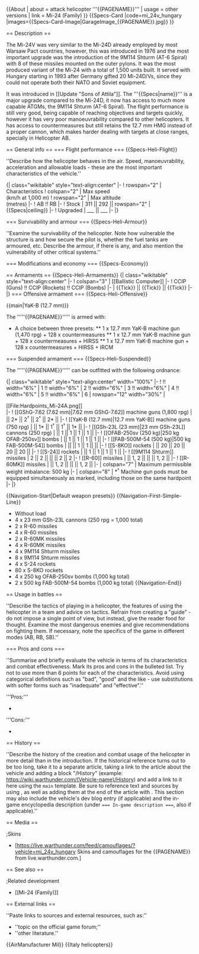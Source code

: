 {{About
| about = attack helicopter '''{{PAGENAME}}'''
| usage = other versions
| link = Mi-24 (Family)
}}
{{Specs-Card
|code=mi_24v_hungary
|images={{Specs-Card-Image|GarageImage_{{PAGENAME}}.jpg}}
}}

== Description ==
<!-- ''In the description, the first part should be about the history of and the creation and combat usage of the helicopter, as well as its key features. In the second part, tell the reader about the helicopter in the game. Insert a screenshot of the vehicle, so that if the novice player does not remember the vehicle by name, he will immediately understand what kind of vehicle the article is talking about.'' -->
The Mi-24V was very similar to the Mi-24D already employed by most Warsaw Pact countries, however, this was introduced in 1976 and the most important upgrade was the introduction of the 9M114 Shturm (AT-6 Spiral) with 8 of these missiles mounted on the outer pylons. It was the most produced variant of the Mi-24 with a total of 1,500 units built. It served with Hungary starting in 1993 after Germany gifted 20 Mi-24D/Vs, since they could not operate both their NATO and Soviet equipment.

It was introduced in [[Update "Sons of Attila"]]. The '''{{Specs|name}}''' is a major upgrade compared to the Mi-24D, it now has access to much more capable ATGMs, the 9M114 Shturm (AT-6 Spiral). The flight performance is still very good, being capable of reaching objectives and targets quickly, however it has very poor manoeuvrability compared to other helicopters. It has access to countermeasures but still retains the 12.7 mm HMG instead of a proper cannon, which makes harder dealing with targets at close ranges, specially in Helicopter AB.

== General info ==
=== Flight performance ===
{{Specs-Heli-Flight}}
<!-- ''Describe how the helicopter behaves in the air. Speed, manoeuvrability, acceleration and allowable loads - these are the most important characteristics of the vehicle.'' -->
''Describe how the helicopter behaves in the air. Speed, manoeuvrability, acceleration and allowable loads - these are the most important characteristics of the vehicle.''

{| class="wikitable" style="text-align:center"
|-
! rowspan="2" | Characteristics
! colspan="2" | Max speed<br>(km/h at 1,000 m)
! rowspan="2" | Max altitude<br>(metres)
|-
! AB !! RB
|-
! Stock
| 311 || 292 || rowspan="2" | {{Specs|ceiling}}
|-
! Upgraded
| ___ || ___
|-
|}

=== Survivability and armour ===
{{Specs-Heli-Armour}}
<!-- ''Examine the survivability of the helicopter. Note how vulnerable the structure is and how secure the pilot is, whether the fuel tanks are armoured, etc. Describe the armour, if there is any, and also mention the vulnerability of other critical systems.'' -->
''Examine the survivability of the helicopter. Note how vulnerable the structure is and how secure the pilot is, whether the fuel tanks are armoured, etc. Describe the armour, if there is any, and also mention the vulnerability of other critical systems.''

=== Modifications and economy ===
{{Specs-Economy}}

== Armaments ==
{{Specs-Heli-Armaments}}
{| class="wikitable" style="text-align:center"
|-
! colspan="3" | [[Ballistic Computer]]
|-
! CCIP (Guns) !! CCIP (Rockets) !! CCIP (Bombs)
|-
| {{Tick}} || {{Tick}} || {{Tick}}
|-
|}
=== Offensive armament ===
{{Specs-Heli-Offensive}}
<!-- ''Describe the offensive armament of the helicopter, if any. Describe how effective the cannons and machine guns are in battle, also what ammunition belts or drums are better to use. If there is no offensive weaponry, delete this subsection.'' -->
{{main|YaK-B (12.7 mm)}}

The '''''{{PAGENAME}}''''' is armed with:

* A choice between three presets:
** 1 x 12.7 mm YaK-B machine gun (1,470 rpg) + 128 x countermeasures
** 1 x 12.7 mm YaK-B machine gun + 128 x countermeasures + HIRSS
** 1 x 12.7 mm YaK-B machine gun + 128 x countermeasures + HIRSS + IRCM

=== Suspended armament ===
{{Specs-Heli-Suspended}}
<!-- ''Describe the helicopter's suspended armament: additional cannons under the winglets, any bombs, and rockets. Since any helicopter is essentially only a platform for suspended weaponry, this section is significant and deserves your special attention. If there is no suspended weaponry remove this subsection.'' -->

The '''''{{PAGENAME}}''''' can be outfitted with the following ordnance:

{| class="wikitable" style="text-align:center" width="100%"
|-
! !! width="6%" | 1 !! width="6%" | 2 !! width="6%" | 3 !! width="6%" | 4 !! width="6%" | 5 !! width="6%" | 6
| rowspan="12" width="30%" | <div class="ttx-image">[[File:Hardpoints_Mi-24A.png]]</div>
|-
! [[GShG-7.62 (7.62 mm)|7.62 mm GShG-7.62]] machine guns (1,800 rpg)
| || 2* || 2<sup>†</sup> || 2<sup>†</sup> || 2* ||
|-
! [[YaK-B (12.7 mm)|12.7 mm YaK-B]] machine guns (750 rpg)
| || 1* || 1<sup>†</sup> || 1<sup>†</sup> || 1* ||
|-
! [[GSh-23L (23 mm)|23 mm GSh-23L]] cannons (250 rpg)
| || 1 || 1 || 1 || 1 ||
|-
! [[OFAB-250sv (250 kg)|250 kg OFAB-250sv]] bombs
| || 1 || 1 || 1 || 1 ||
|-
! [[FAB-500M-54 (500 kg)|500 kg FAB-500M-54]] bombs
| || || 1 || 1 || ||
|-
! [[S-8KO]] rockets
| || 20 || 20 || 20 || 20 ||
|-
! [[S-24]] rockets
| || 1 || 1 || 1 || 1 ||
|-
! [[9M114 Shturm]] missiles
| 2 || 2 || || || 2 || 2
|-
! [[R-60]] missiles
| || 1, 2 || || || 1, 2 ||
|-
! [[R-60MK]] missiles
| || 1, 2 || || || 1, 2 ||
|-
| colspan="7" | Maximum permissible weight imbalance: 500 kg
|-
| colspan="8" | *<sup>†</sup> Machine gun pods must be equipped simultaneously as marked, including those on the same hardpoint
|-
|}

{{Navigation-Start|Default weapon presets}}
{{Navigation-First-Simple-Line}}

* Without load
* 4 x 23 mm GSh-23L cannons (250 rpg = 1,000 total)
* 2 x R-60 missiles
* 4 x R-60 missiles
* 2 x R-60MK missiles
* 4 x R-60MK missiles
* 4 x 9M114 Shturm missiles
* 8 x 9M114 Shturm missiles
* 4 x S-24 rockets
* 80 x S-8KO rockets
* 4 x 250 kg OFAB-250sv bombs (1,000 kg total)
* 2 x 500 kg FAB-500M-54 bombs (1,000 kg total)
{{Navigation-End}}

== Usage in battles ==
<!-- ''Describe the tactics of playing in a helicopter, the features of using the helicopter in a team and advice on tactics. Refrain from creating a "guide" - do not impose a single point of view, but instead, give the reader food for thought. Examine the most dangerous enemies and give recommendations on fighting them. If necessary, note the specifics of the game in different modes (AB, RB, SB).'' -->
''Describe the tactics of playing in a helicopter, the features of using the helicopter in a team and advice on tactics. Refrain from creating a "guide" - do not impose a single point of view, but instead, give the reader food for thought. Examine the most dangerous enemies and give recommendations on fighting them. If necessary, note the specifics of the game in different modes (AB, RB, SB).''

=== Pros and cons ===
<!-- ''Summarise and briefly evaluate the vehicle in terms of its characteristics and combat effectiveness. Mark its pros and cons in the bulleted list. Try not to use more than 6 points for each of the characteristics. Avoid using categorical definitions such as "bad", "good" and the like - use substitutions with softer forms such as "inadequate" and "effective".'' -->
''Summarise and briefly evaluate the vehicle in terms of its characteristics and combat effectiveness. Mark its pros and cons in the bulleted list. Try not to use more than 6 points for each of the characteristics. Avoid using categorical definitions such as "bad", "good" and the like - use substitutions with softer forms such as "inadequate" and "effective".''

'''Pros:'''

*

'''Cons:'''

*

== History ==
<!-- ''Describe the history of the creation and combat usage of the helicopter in more detail than in the introduction. If the historical reference turns out to be too long, take it to a separate article, taking a link to the article about the vehicle and adding a block "/History" (example: <nowiki>https://wiki.warthunder.com/(Vehicle-name)/History</nowiki>) and add a link to it here using the <code>main</code> template. Be sure to reference text and sources by using <code><nowiki><ref></ref></nowiki></code>, as well as adding them at the end of the article with <code><nowiki><references /></nowiki></code>. This section may also include the vehicle's dev blog entry (if applicable) and the in-game encyclopedia description (under <code><nowiki>=== In-game description ===</nowiki></code>, also if applicable).'' -->
''Describe the history of the creation and combat usage of the helicopter in more detail than in the introduction. If the historical reference turns out to be too long, take it to a separate article, taking a link to the article about the vehicle and adding a block "/History" (example: <nowiki>https://wiki.warthunder.com/(Vehicle-name)/History</nowiki>) and add a link to it here using the <code>main</code> template. Be sure to reference text and sources by using <code><nowiki><ref></ref></nowiki></code>, as well as adding them at the end of the article with <code><nowiki><references /></nowiki></code>. This section may also include the vehicle's dev blog entry (if applicable) and the in-game encyclopedia description (under <code><nowiki>=== In-game description ===</nowiki></code>, also if applicable).''

== Media ==
<!-- ''Excellent additions to the article would be video guides, screenshots from the game, and photos.'' -->

;Skins
* [https://live.warthunder.com/feed/camouflages/?vehicle=mi_24v_hungary Skins and camouflages for the {{PAGENAME}} from live.warthunder.com.]

== See also ==
<!-- ''Links to the articles on the War Thunder Wiki that you think will be useful for the reader, for example:''
* ''reference to the series of the helicopter;''
* ''links to approximate analogues of other nations and research trees.'' -->

;Related development
* [[Mi-24 (Family)]]

== External links ==
<!-- ''Paste links to sources and external resources, such as:''
* ''topic on the official game forum;''
* ''other literature.'' -->
''Paste links to sources and external resources, such as:''

* ''topic on the official game forum;''
* ''other literature.''

{{AirManufacturer Mil}}
{{Italy helicopters}}